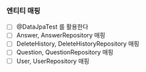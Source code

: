 ### 엔티티 매핑
* [ ] @DataJpaTest 를 활용한다
* [ ] Answer, AnswerRepository 매핑
* [ ] DeleteHistory, DeleteHistoryRepository 매핑
* [ ] Question, QuestionRepository 매핑
* [ ] User, UserRepository 매핑
